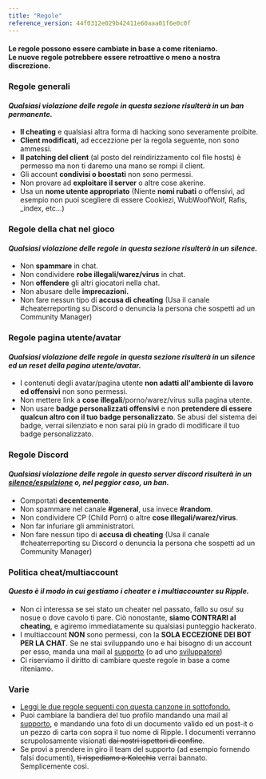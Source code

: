 ```yaml
---
title: "Regole"
reference_version: 44f0312e029b42411e60aaa01f6e0c0f
---
```

<h4 class="cenetered">Le regole possono essere cambiate in base a come riteniamo.<br>Le nuove regole potrebbere essere retroattive o meno a nostra discrezione.</h4>

<h3><i class="game icon"></i> Regole generali</h3>

#### _Qualsiasi violazione delle regole in questa sezione risulterà in un **ban permanente**._

* **Il cheating** e qualsiasi altra forma di hacking sono severamente proibite.
* **Client modificati,** ad eccezzione per la regola seguente, non sono ammessi.
* **Il patching del client** (al posto del reindirizzamento col file hosts) è permesso ma non ti daremo una mano se rompi il client.
* Gli account **condivisi o boostati** non sono permessi.
* Non provare ad **exploitare il server** o altre cose akerine.
* Usa un **nome utente appropriato** (Niente **nomi rubati** o offensivi, ad esempio non puoi scegliere di essere Cookiezi, WubWoofWolf, Rafis, _index, etc...)

<h3><i class="comment icon"></i> Regole della chat nel gioco</h3>

#### _Qualsiasi violazione delle regole in questa sezione risulterà in un **silence**._

* Non **spammare** in chat.
* Non condividere **robe illegali/warez/virus** in chat.
* Non **offendere** gli altri giocatori nella chat.
* Non abusare delle **imprecazioni.**
* Non fare nessun tipo di **accusa di cheating** (Usa il canale #cheaterreporting su Discord o denuncia la persona che sospetti ad un Community Manager)


<h3><i class="user icon"></i> Regole pagina utente/avatar</h3>

#### _Qualsiasi violazione delle regole in questa sezione risulterà in un **silence ed un reset della pagina utente/avatar**._

* I contenuti degli avatar/pagina utente **non adatti all'ambiente di lavoro ed offensivi** non sono permessi.
* Non mettere link a **cose illegali**/porno/warez/virus sulla pagina utente.
* Non usare **badge personalizzati offensivi** e non **pretendere di essere qualcun altro con il tuo badge personalizzato**. Se abusi del sistema dei badge, verrai silenziato e non sarai più in grado di modificare il tuo badge personalizzato.

<h3><i class="comment icon"></i> Regole Discord</h3>

#### _Qualsiasi violazione delle regole in questo server discord risulterà in un <u>silence/espulzione</u> o, nel peggior caso, un **ban**._

* Comportati **decentemente**.
* Non spammare nel canale **#general**, usa invece **#random**.
* Non condividere CP (Child Porn) o altre **cose illegali/warez/virus**.
* Non far infuriare gli amministratori.
* Non fare nessun tipo di **accusa di cheating** (Usa il canale #cheaterreporting su Discord o denuncia la persona che sospetti ad un Community Manager)

<h3><i class="file text outline icon"></i> Politica cheat/multiaccount</h3>

#### _Questo è il modo in cui gestiamo i cheater e i multiaccounter su Ripple._

* Non ci interessa se sei stato un cheater nel passato, fallo su osu! su nosue o dove cavolo ti pare. 
Ciò nonostante, **siamo CONTRARI al cheating**, e agiremo immediatamente su qualsiasi punteggio hackerato.
* I multiaccount **NON** sono permessi, con la **SOLA ECCEZIONE DEI BOT PER LA CHAT**.  Se ne stai sviluppando uno e hai bisogno di un account per esso,  manda una mail al [supporto](mailto:support@ripple.moe) (o ad uno [sviluppatore](mailto:howl@ripple.moe))
* Ci riserviamo il diritto di cambiare queste regole in base a come riteniamo.

<h3><i class="list layout icon"></i> Varie</h3>

* [Leggi le due regole seguenti con questa canzone in sottofondo.](https://www.youtube.com/watch?v=OBQE_TNI7zw)
* Puoi cambiare la bandiera del tuo profilo mandando una mail al [supporto](mailto:support@ripple.moe), e mandando una foto di un documento valido ed un post-it o un pezzo di carta con sopra il tuo nome di Ripple. I documenti verranno scrupolosamente visionati ~~dai nostri ispettori di confine~~.
* Se provi a prendere in giro il team del supporto (ad esempio fornendo falsi documenti), ~~ti rispediamo a Kolechia~~ verrai bannato. Semplicemente così.
